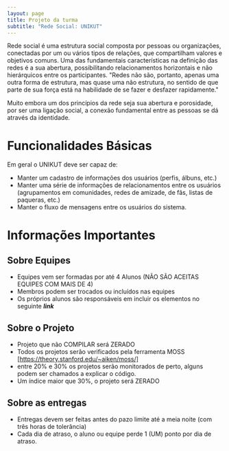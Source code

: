 ```yaml
---
layout: page
title: Projeto da turma
subtitle: "Rede Social: UNIKUT"
---
```


Rede social é uma estrutura social composta por pessoas ou organizações, conectadas por um ou vários tipos de relações, que compartilham valores e objetivos comuns. Uma das fundamentais características na definição das redes é a sua abertura, possibilitando relacionamentos horizontais e não hierárquicos entre os participantes. "Redes não são, portanto, apenas uma outra forma de estrutura, mas quase uma não estrutura, no sentido de que parte de sua força está na habilidade de se fazer e desfazer rapidamente."

Muito embora um dos princípios da rede seja sua abertura e porosidade, por ser uma ligação social, a conexão fundamental entre as pessoas se dá através da identidade.

# Funcionalidades Básicas

Em geral o UNIKUT deve ser capaz de:

- Manter um cadastro de informações dos usuários (perfis, álbuns, etc.)
- Manter uma série de informações de relacionamentos entre os usuários (agrupamentos em comunidades, redes de amizade, de fãs, listas de paqueras, etc.)
- Manter o fluxo de mensagens entre os usuários do sistema.

# Informações Importantes

## Sobre Equipes

- Equipes vem ser formadas por até 4 Alunos (NÃO SÃO ACEITAS EQUIPES COM MAIS DE 4)
- Membros podem ser trocados ou incluídos nas equipes
- Os próprios alunos são responsáveis em incluir os elementos no seguinte ***link***

## Sobre o Projeto

- Projeto que não COMPILAR será ZERADO
- Todos os projetos serão verificados pela ferramenta MOSS [https://theory.stanford.edu/~aiken/moss/]
- entre 20% e 30% os projetos serão monitorados de perto, alguns podem ser chamados a explicar o código.
- Um índice maior que 30%, o projeto será ZERADO

## Sobre as entregas

- Entregas devem ser feitas antes do pazo limite até a meia noite (com três horas de tolerância)
- Cada dia de atraso, o aluno ou equipe perde 1 (UM) ponto por dia de atraso. 
